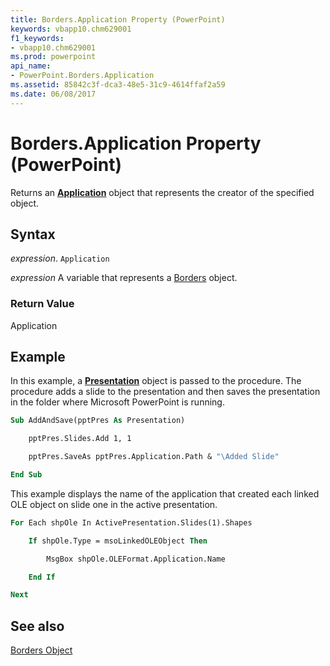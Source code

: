 ```yaml
---
title: Borders.Application Property (PowerPoint)
keywords: vbapp10.chm629001
f1_keywords:
- vbapp10.chm629001
ms.prod: powerpoint
api_name:
- PowerPoint.Borders.Application
ms.assetid: 85842c3f-dca3-48e5-31c9-4614ffaf2a59
ms.date: 06/08/2017
---
```



# Borders.Application Property (PowerPoint)

Returns an  **[Application](PowerPoint.Application.md)** object that represents the creator of the specified object.


## Syntax

 _expression_. `Application`

 _expression_ A variable that represents a [Borders](./PowerPoint.Borders.md) object.


### Return Value

Application


## Example

In this example, a  **[Presentation](PowerPoint.Presentation.md)** object is passed to the procedure. The procedure adds a slide to the presentation and then saves the presentation in the folder where Microsoft PowerPoint is running.


```vb
Sub AddAndSave(pptPres As Presentation)

    pptPres.Slides.Add 1, 1

    pptPres.SaveAs pptPres.Application.Path & "\Added Slide"

End Sub
```

This example displays the name of the application that created each linked OLE object on slide one in the active presentation.




```vb
For Each shpOle In ActivePresentation.Slides(1).Shapes

    If shpOle.Type = msoLinkedOLEObject Then

        MsgBox shpOle.OLEFormat.Application.Name

    End If

Next
```


## See also


[Borders Object](PowerPoint.Borders.md)

